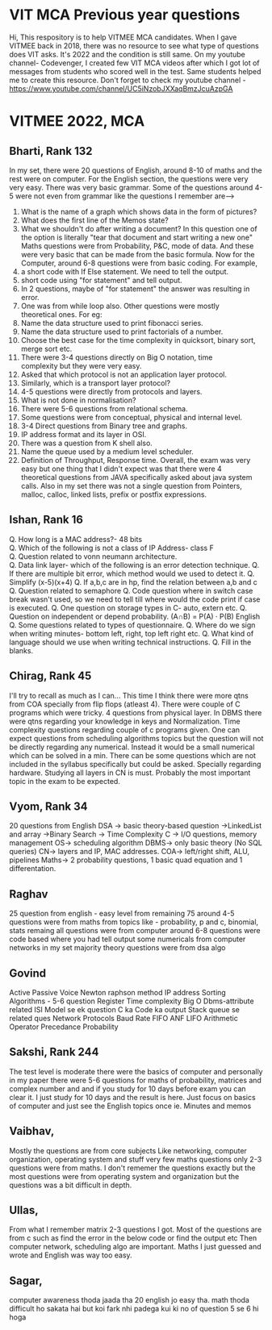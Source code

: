 # VIT MCA Previous year questions
Hi,
This respository is to help VITMEE MCA candidates. When I gave VITMEE back in 2018, there was no resource to see what type of questions does VIT asks. It's 2022 and the condition is still same.
On my youtube channel- Codevenger, I created few VIT MCA videos after which I got lot of messages from students who scored well in the test. Same students helped me to create this resource.
Don't forget to check my youtube channel - https://www.youtube.com/channel/UC5iNzobJXXaqBmzJcuAzpGA

# VITMEE 2022, MCA

## Bharti, Rank 132
In my set, there were 20 questions of English, around 8-10 of maths and the rest were on computer.
For the English section, the questions were very very easy. There was very basic grammar. Some of the questions around 4-5 were not even from grammar like the questions I remember are-->
1. What is the name of a graph which shows data in the form of pictures?
2. What does the first line of the Memos state?
3. What we shouldn't do after writing a document? In this question one of the option is literally "tear that document and start writing a new one"
Maths questions were from Probability, P&C, mode of data. And these were very basic that can be made from the basic formula.
Now for the Computer, around 6-8 questions were from basic coding. For example,
1. a short code with If Else statement. We need to tell the output.
2. short code using "for statement" and tell output.
3. In 2 questions, maybe of "for statement" the answer was resulting in error.
4. One was from while loop also.
Other questions were mostly theoretical ones. For eg:
1. Name the data structure used to print fibonacci series.
2. Name the data structure used to print factorials of a number.
3. Choose the best case for the time complexity in quicksort, binary sort, merge sort etc.
4. There were 3-4 questions directly on Big O notation, time complexity but they were very easy.
5. Asked that which protocol is not an application layer protocol.
6. Similarly, which is a transport layer protocol?
7. 4-5 questions were directly from protocols and layers.
8. What is not done in normalisation?
9. There were 5-6 questions from relational schema.
10. Some questions were from conceptual, physical and internal level.
11. 3-4 Direct questions from Binary tree and graphs.
12. IP address format and its layer in OSI.
13. There was a question from K shell also.
14. Name the queue used by a medium level scheduler.
15. Definition of Throughput, Response time.
Overall, the exam was very easy but one thing that I didn't expect was that there were 4 theoretical questions from JAVA specifically asked about java system calls.
Also in my set there was not a single question from Pointers, malloc, calloc, linked lists, prefix or postfix expressions.


## Ishan, Rank 16
Q. How long is a MAC address?- 48 bits                                         
Q. Which of the following is not a class of IP Address- class F                                 
Q. Question related to vonn neumann architecture.                               
Q. Data link layer- which of the following is an error detection technique.
Q. If there are multiple bit error, which method would we used to detect it.
Q. Simplify (x-5)(x+4)
Q. If a,b,c are in hp, find the relation between a,b and c
Q. Question related to semaphore
Q. Code question where in switch case break wasn't used, so we need to tell till where would the code print if case is executed.
Q. One question on storage types in C- auto, extern etc.
Q. Question on independent or depend probability. (A∩B) = P(A) · P(B)
English
Q. Some questions related to types of questionnaire.
Q. Where do we sign when writing minutes- bottom left, right, top left right etc.
Q. What kind of language should we use when writing technical instructions.
Q. Fill in the blanks.

## Chirag, Rank 45
I'll try to recall as much as I can...
This time I think there were more qtns from COA specially from flip flops (atleast 4).
There were couple of C programs which were tricky.
4 questions from physical layer.
In DBMS there were qtns regarding your knowledge in keys and Normalization.
Time complexity questions regarding couple of c programs given.
One can expect questions from scheduling algorithms topics but the question will not be directly regarding any numerical. Instead it would be a small numerical which can be solved in a min.
There can be some questions which are not included in the syllabus specifically but could be asked. Specially regarding hardware.
Studying all layers in CN is must. Probably the most important topic in the exam to be expected.

## Vyom, Rank 34
20 questions from English
DSA -> basic theory-based question
->LinkedList and array
->Binary Search
-> Time Complexity
C -> I/O questions, memory management
OS-> scheduling algorithm
DBMS-> only basic theory (No SQL queries)
CN-> layers and IP, MAC addresses.
COA-> left/right shift, ALU, pipelines
Maths-> 2 probability questions, 1 basic quad equation and 1 differentation.

## Raghav
25 question from english - easy level
from remaining 75 around 4-5 questions were from maths from topics like - probability, p and c, binomial, stats
remaing all questions were from computer
around 6-8 questions were code based where you had tell output
some numericals from computer networks
in my set majority theory questions were from dsa algo

## Govind
Active Passive Voice
Newton raphson method
IP address
Sorting Algorithms - 5-6 question
Register
Time complexity
Big O
Dbms-attribute related
ISI Model se ek question
C ka Code ka output
Stack queue se related ques
Network Protocols
Baud Rate
FIFO ANF LIFO
Arithmetic Operator Precedance
Probability

## Sakshi, Rank 244
The test level is moderate there were the basics of computer and personally in my paper there were 5-6 questions for maths of probability, matrices and complex number and and if you study for 10 days before exam you can clear it. I just study for 10 days and the result is here. Just focus on basics of computer and just see the English topics once ie. Minutes and memos

## Vaibhav,
Mostly the questions are from core subjects Like networking, computer organization, operating system and stuff very few maths questions only 2-3 questions were from maths. I don't rememer the questions exactly but the most questions were from operating system and organization but the questions was a bit difficult in depth.

## Ullas,
From what I remember matrix 2-3 questions I got. Most of the questions are from c such as find the error in the below code or find the output etc Then computer network, scheduling algo are important. Maths I just guessed and wrote and English was way too easy.

## Sagar,
computer awareness thoda jaada tha 20 english jo easy tha. math thoda difficult ho sakata hai but koi fark nhi padega kui ki no of question 5 se 6 hi hoga
